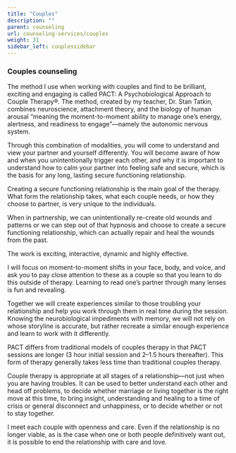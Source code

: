 ```yaml
---
title: "Couples"
description: ""
parent: counseling
url: counseling-services/couples
weight: 31
sidebar_left: couplessidebar
---
```

### Couples counseling

The method I use when working with couples and find to be brilliant, exciting and engaging is called PACT: A Psychobiological Approach to Couple Therapy®.  The method, created by my teacher, Dr. Stan Tatkin, combines neuroscience, attachment theory, and the biology of human arousal “meaning the moment-to-moment ability to manage one’s energy, alertness, and readiness to engage”—namely the autonomic nervous system.  

Through this combination of modalities, you will come to understand and view your partner and yourself differently. You will become aware of how and when you unintentionally trigger each other, and why it is important to understand how to calm your partner into feeling safe and secure, which is the basis for any long, lasting secure functioning relationship.

Creating a secure functioning relationship is the main goal of the therapy. What form the relationship takes, what each couple needs, or how they choose to partner, is very unique to the individuals.
 
When in partnership, we can unintentionally re-create old wounds and patterns or we can step out of that hypnosis and choose to create a secure functioning relationship, which can actually repair and heal the wounds from the past.

The work is exciting, interactive, dynamic and highly effective.

I will focus on moment-to-moment shifts in your face, body, and voice, and ask you to pay close attention to these as a couple so that you learn to do this outside of therapy. Learning to read one’s partner through many lenses is fun and revealing.

Together we will create experiences similar to those troubling your relationship and help you work through them in real time during the session. Knowing the neurobiological impediments with memory, we will not rely on whose storyline is accurate, but rather recreate a similar enough experience and learn to work with it differently.

PACT differs from traditional models of couples therapy in that PACT sessions are longer (3 hour initial session and 2–1.5 hours thereafter).  This form of therapy generally takes less time than traditional couples therapy. 

Couple therapy is appropriate at all stages of a relationship—not just when you are having troubles. It can be used to better understand each other and head off problems, to decide whether marriage or living together is the right move at this time, to bring insight, understanding and healing to a time of crisis or general disconnect and unhappiness, or to decide whether or not to stay together.
 
I meet each couple with openness and care. Even if the relationship is no longer viable, as is the case when one or both people definitively want out, it is possible to end the relationship with care and love.

